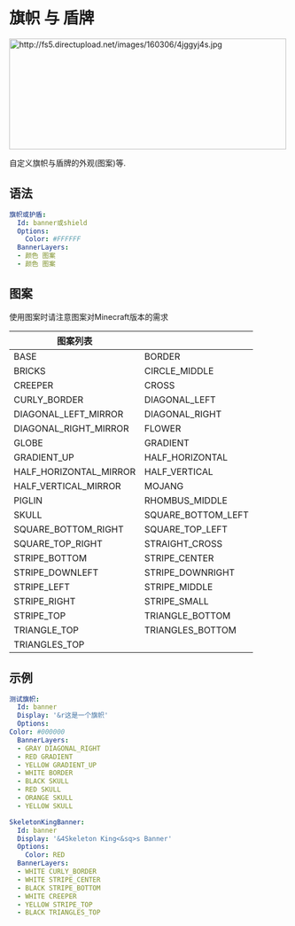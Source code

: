 旗帜 与 盾牌
=============

<img src="http://fs5.directupload.net/images/160306/4jggyj4s.jpg" width="500" height="200" alt="http://fs5.directupload.net/images/160306/4jggyj4s.jpg" />

自定义旗帜与盾牌的外观(图案)等.

语法
------
```yml
旗帜或护盾:
  Id: banner或shield
  Options:
    Color: #FFFFFF
  BannerLayers:
  - 颜色 图案
  - 颜色 图案
```
图案
--------

使用图案时请注意图案对Minecraft版本的需求

| 图案列表 | |
| --- | --- |
| BASE | BORDER |
| BRICKS | CIRCLE_MIDDLE |
| CREEPER | CROSS |
| CURLY_BORDER | DIAGONAL_LEFT |
| DIAGONAL_LEFT_MIRROR | DIAGONAL_RIGHT |
| DIAGONAL_RIGHT_MIRROR | FLOWER |
| GLOBE | GRADIENT |
| GRADIENT_UP | HALF_HORIZONTAL |
| HALF_HORIZONTAL_MIRROR | HALF_VERTICAL |
| HALF_VERTICAL_MIRROR | MOJANG |
| PIGLIN | RHOMBUS_MIDDLE |
| SKULL | SQUARE_BOTTOM_LEFT |
| SQUARE_BOTTOM_RIGHT | SQUARE_TOP_LEFT |
| SQUARE_TOP_RIGHT | STRAIGHT_CROSS |
| STRIPE_BOTTOM | STRIPE_CENTER |
| STRIPE_DOWNLEFT | STRIPE_DOWNRIGHT |
| STRIPE_LEFT | STRIPE_MIDDLE |
| STRIPE_RIGHT | STRIPE_SMALL |
| STRIPE_TOP | TRIANGLE_BOTTOM |
| TRIANGLE_TOP | TRIANGLES_BOTTOM |
| TRIANGLES_TOP | |

示例
--------
```yml
测试旗帜:
  Id: banner
  Display: '&r这是一个旗帜'
  Options:
Color: #000000
  BannerLayers:
  - GRAY DIAGONAL_RIGHT
  - RED GRADIENT
  - YELLOW GRADIENT_UP
  - WHITE BORDER
  - BLACK SKULL
  - RED SKULL
  - ORANGE SKULL
  - YELLOW SKULL
```
```yml
SkeletonKingBanner:
  Id: banner
  Display: '&4Skeleton King<&sq>s Banner'
  Options:
    Color: RED
  BannerLayers:
  - WHITE CURLY_BORDER
  - WHITE STRIPE_CENTER
  - BLACK STRIPE_BOTTOM
  - WHITE CREEPER
  - YELLOW STRIPE_TOP
  - BLACK TRIANGLES_TOP
```